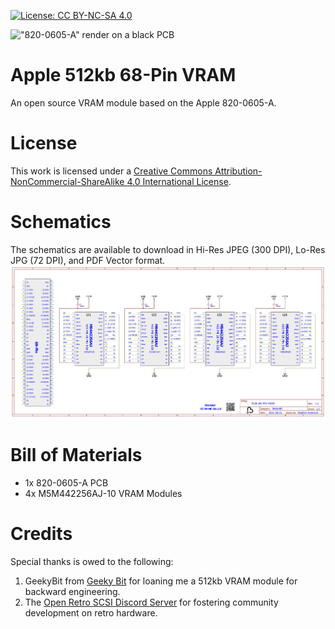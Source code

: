 [![License: CC BY-NC-SA 4.0](https://img.shields.io/badge/License-CC%20BY--NC--SA%204.0-lightgrey.svg)](https://creativecommons.org/licenses/by-nc-sa/4.0/)

!["820-0605-A" render on a black PCB](/images/module.png)

# Apple 512kb 68-Pin VRAM
An open source VRAM module based on the Apple 820-0605-A.

# License
This work is licensed under a
[Creative Commons Attribution-NonCommercial-ShareAlike 4.0 International License](https://creativecommons.org/licenses/by-nc-sa/4.0/).

# Schematics
The schematics are available to download in Hi-Res JPEG (300 DPI), Lo-Res JPG (72 DPI), and PDF Vector format.
[![Lo-Res Schematic JPEG](https://raw.githubusercontent.com/Stephen-Arsenault/68Pin-VRAM/main/Schematics/HIRES__Schematic_68-Pin%20VRAM.jpg?token=AEHTJRXH7XNATV6DTQQLKDTBCSJ5K)](https://github.com/Stephen-Arsenault/68Pin-VRAM/blob/main/Schematics/Schematic_68-Pin%20VRAM.pdf)

# Bill of Materials
 * 1x 820-0605-A PCB
 * 4x M5M442256AJ-10 VRAM Modules

# Credits
Special thanks is owed to the following:
1. GeekyBit from [Geeky Bit](https://www.youtube.com/channel/UCX5TMUjcprsGAdRd8KAD0ow) for loaning me a 512kb VRAM module for backward engineering.
2. The [Open Retro SCSI Discord Server](https://discord.gg/5AtypUqFCT) for fostering community development on retro hardware.
